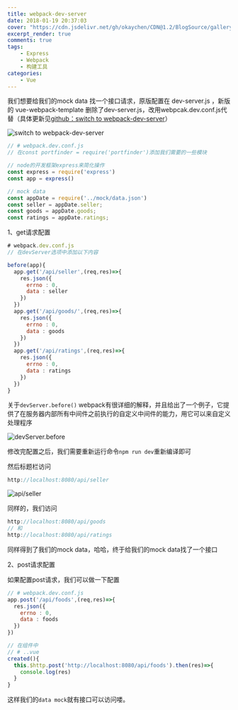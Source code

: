 ```yaml
---
title: webpack-dev-server
date: 2018-01-19 20:37:03
cover: "https://cdn.jsdelivr.net/gh/okaychen/CDN@1.2/BlogSource/gallery/thumb_002.jpg"
excerpt_render: true  
comments: true
tags:  
    - Express 
    - Webpack
    - 构建工具
categories:
    - Vue
---
```


我们想要给我们的mock data 找一个接口请求，原版配置在 dev-server.js ，新版的 vue-webpack-template 删除了dev-server.js，改用webpcak.dev.conf.js代替（具体更新见[github：switch to webpack-dev-server](https://github.com/vuejs-templates/webpack/pull/975)）

![switch to webpack-dev-server](https://cdn.jsdelivr.net/gh/okaychen/CDN@2.2/BlogSource/images/vuecli1.png)
<!-- more -->
```js
// # webpack.dev.conf.js
// 在const portfinder = require('portfinder')添加我们需要的一些模块

// node的开发框架express来简化操作
const express = require('express')
const app = express()

// mock data
const appDate = require('../mock/data.json')
const seller = appDate.seller;
const goods = appDate.goods;
const ratings = appDate.ratings;
```

1、get请求配置
```js
# webpack.dev.conf.js
// 在devServer选项中添加以下内容

before(app){
  app.get('/api/seller',(req,res)=>{
    res.json({
      errno : 0,
      data : seller
    })
  })
  app.get('/api/goods/',(req,res)=>{
    res.json({
      errno : 0,
      data : goods
    })
  })
  app.get('/api/ratings',(req,res)=>{
    res.json({
      errno : 0,
      data : ratings
    })
  })
}

```

关于`devServer.before()` webpack有很详细的解释，并且给出了一个例子，它提供了在服务器内部所有中间件之前执行的自定义中间件的能力，用它可以来自定义处理程序

![devServer.before](https://cdn.jsdelivr.net/gh/okaychen/CDN@2.2/BlogSource/images/webpack1.png)


修改完配置之后，我们需要重新运行命令`npm run dev`重新编译即可

然后标题栏访问
```js
http://localhost:8080/api/seller
```

![api/seller](https://cdn.jsdelivr.net/gh/okaychen/CDN@2.2/BlogSource/images/vuecli-json1.png)

同样的，我们访问
```js
http://localhost:8080/api/goods
// 和
http://localhost:8080/api/ratings
```
同样得到了我们的mock data，哈哈，终于给我们的mock data找了一个接口

2、post请求配置

如果配置post请求，我们可以做一下配置
```js
// # webpack.dev.conf.js
app.post('/api/foods',(req,res)=>{
  res.json({
    errno : 0,
    data : foods
  })
})

// 在组件中
// # ..vue
created(){
  this.$http.post('http://localhost:8080/api/foods').then(res)=>{
    console.log(res)
  }
}
```

这样我们的`data mock`就有接口可以访问喽。
